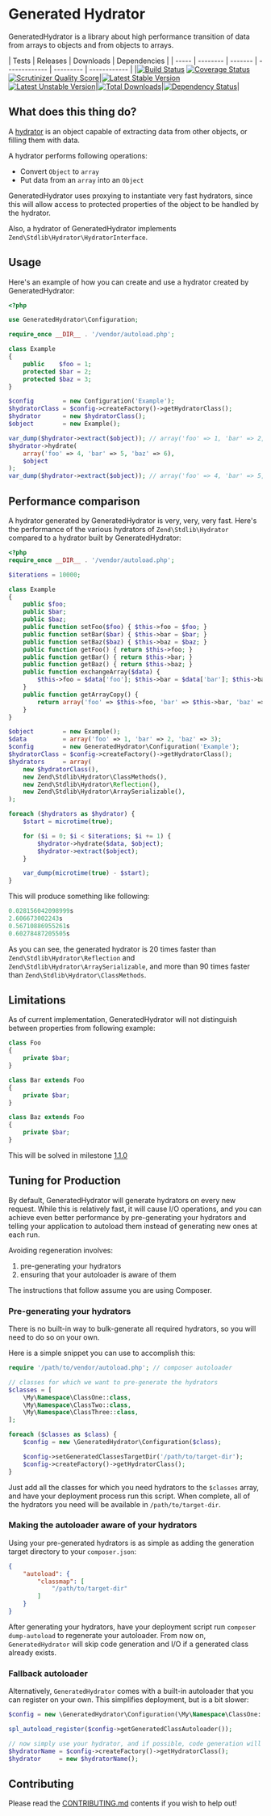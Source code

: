 # Generated Hydrator

GeneratedHydrator is a library about high performance transition of data from arrays to objects and from objects
to arrays.

| Tests | Releases | Downloads | Dependencies |
| ----- | -------- | ------- | ------------- | --------- | ------------ |
|[![Build Status](https://travis-ci.org/Ocramius/GeneratedHydrator.png?branch=master)](https://travis-ci.org/Ocramius/GeneratedHydrator) [![Coverage Status](https://coveralls.io/repos/Ocramius/GeneratedHydrator/badge.png?branch=master)](https://coveralls.io/r/Ocramius/GeneratedHydrator) [![Scrutinizer Quality Score](https://scrutinizer-ci.com/g/Ocramius/GeneratedHydrator/badges/quality-score.png?s=822ec900346db3405fc50f929de2f6ca209d9726)](https://scrutinizer-ci.com/g/Ocramius/GeneratedHydrator/)|[![Latest Stable Version](https://poser.pugx.org/ocramius/generated-hydrator/v/stable.png)](https://packagist.org/packages/ocramius/generated-hydrator) [![Latest Unstable Version](https://poser.pugx.org/ocramius/generated-hydrator/v/unstable.png)](https://packagist.org/packages/ocramius/generated-hydrator)|[![Total Downloads](https://poser.pugx.org/ocramius/generated-hydrator/downloads.png)](https://packagist.org/packages/ocramius/generated-hydrator)|[![Dependency Status](https://www.versioneye.com/package/php--ocramius--generated-hydrator/badge.png)](https://www.versioneye.com/package/php--ocramius--generated-hydrator)|

## What does this thing do?

A [hydrator](http://framework.zend.com/manual/2.1/en/modules/zend.stdlib.hydrator.html) is an object capable of
extracting data from other objects, or filling them with data.

A hydrator performs following operations:

 * Convert `Object` to `array`
 * Put data from an `array` into an `Object`

GeneratedHydrator uses proxying to instantiate very fast hydrators, since this will allow access to protected properties
of the object to be handled by the hydrator.

Also, a hydrator of GeneratedHydrator implements `Zend\Stdlib\Hydrator\HydratorInterface`.

## Usage

Here's an example of how you can create and use a hydrator created by GeneratedHydrator:

```php
<?php

use GeneratedHydrator\Configuration;

require_once __DIR__ . '/vendor/autoload.php';

class Example
{
    public    $foo = 1;
    protected $bar = 2;
    protected $baz = 3;
}

$config        = new Configuration('Example');
$hydratorClass = $config->createFactory()->getHydratorClass();
$hydrator      = new $hydratorClass();
$object        = new Example();

var_dump($hydrator->extract($object)); // array('foo' => 1, 'bar' => 2, 'baz' => 3)
$hydrator->hydrate(
    array('foo' => 4, 'bar' => 5, 'baz' => 6),
    $object
);
var_dump($hydrator->extract($object)); // array('foo' => 4, 'bar' => 5, 'baz' => 6)
```

## Performance comparison

A hydrator generated by GeneratedHydrator is very, very, very fast.
Here's the performance of the various hydrators of `Zend\Stdlib\Hydrator` compared to a hydrator built
by GeneratedHydrator:

```php
<?php
require_once __DIR__ . '/vendor/autoload.php';

$iterations = 10000;

class Example
{
    public $foo;
    public $bar;
    public $baz;
    public function setFoo($foo) { $this->foo = $foo; }
    public function setBar($bar) { $this->bar = $bar; }
    public function setBaz($baz) { $this->baz = $baz; }
    public function getFoo() { return $this->foo; }
    public function getBar() { return $this->bar; }
    public function getBaz() { return $this->baz; }
    public function exchangeArray($data) {
        $this->foo = $data['foo']; $this->bar = $data['bar']; $this->baz = $data['baz'];
    }
    public function getArrayCopy() {
        return array('foo' => $this->foo, 'bar' => $this->bar, 'baz' => $this->baz);
    }
}

$object        = new Example();
$data          = array('foo' => 1, 'bar' => 2, 'baz' => 3);
$config        = new GeneratedHydrator\Configuration('Example');
$hydratorClass = $config->createFactory()->getHydratorClass();
$hydrators     = array(
    new $hydratorClass(),
    new Zend\Stdlib\Hydrator\ClassMethods(),
    new Zend\Stdlib\Hydrator\Reflection(),
    new Zend\Stdlib\Hydrator\ArraySerializable(),
);

foreach ($hydrators as $hydrator) {
    $start = microtime(true);

    for ($i = 0; $i < $iterations; $i += 1) {
        $hydrator->hydrate($data, $object);
        $hydrator->extract($object);
    }

    var_dump(microtime(true) - $start);
}
```

This will produce something like following:

```php
0.028156042098999s
2.606673002243s
0.56710886955261s
0.60278487205505s
```

As you can see, the generated hydrator is 20 times faster than `Zend\Stdlib\Hydrator\Reflection`
and `Zend\Stdlib\Hydrator\ArraySerializable`, and more than 90 times faster than
`Zend\Stdlib\Hydrator\ClassMethods`.

## Limitations

As of current implementation, GeneratedHydrator will not distinguish between properties from following
example:

```php
class Foo
{
    private $bar;
}

class Bar extends Foo
{
    private $bar;
}

class Baz extends Foo
{
    private $bar;
}
```

This will be solved in milestone [1.1.0](https://github.com/Ocramius/GeneratedHydrator/issues?milestone=3)

## Tuning for Production

By default, GeneratedHydrator will generate hydrators on every new request.
While this is relatively fast, it will cause I/O operations, and you can
achieve even better performance by pre-generating your hydrators and telling
your application to autoload them instead of generating new ones at each run.

Avoiding regeneration involves:

 1. pre-generating your hydrators
 2. ensuring that your autoloader is aware of them

The instructions that follow assume you are using Composer.

### Pre-generating your hydrators

There is no built-in way to bulk-generate all required hydrators, so you will need
to do so on your own.

Here is a simple snippet you can use to accomplish this:

```php
require '/path/to/vendor/autoload.php'; // composer autoloader

// classes for which we want to pre-generate the hydrators
$classes = [
    \My\Namespace\ClassOne::class,
    \My\Namespace\ClassTwo::class,
    \My\Namespace\ClassThree::class,
];

foreach ($classes as $class) {
    $config = new \GeneratedHydrator\Configuration($class);

    $config->setGeneratedClassesTargetDir('/path/to/target-dir');
    $config->createFactory()->getHydratorClass();
}
```

Just add all the classes for which you need hydrators to the `$classes` array,
and have your deployment process run this script.
When complete, all of the hydrators you need will be available in `/path/to/target-dir`.

### Making the autoloader aware of your hydrators

Using your pre-generated hydrators is as simple as adding the generation target
directory to your `composer.json`:

```json
{
    "autoload": {
        "classmap": [
            "/path/to/target-dir"
        ]
    }
}
```

After generating your hydrators, have your deployment script run `composer dump-autoload`
to regenerate your autoloader.
From now on, `GeneratedHydrator` will skip code generation and I/O if a generated class already
exists.

### Fallback autoloader

Alternatively, `GeneratedHydrator` comes with a built-in autoloader that you can register
on your own. This simplifies deployment, but is a bit slower:

```php
$config = new \GeneratedHydrator\Configuration(\My\Namespace\ClassOne::class);

spl_autoload_register($config->getGeneratedClassAutoloader());

// now simply use your hydrator, and if possible, code generation will be skipped:
$hydratorName = $config->createFactory()->getHydratorClass();
$hydrator     = new $hydratorName();
```

## Contributing

Please read the [CONTRIBUTING.md](https://github.com/Ocramius/GeneratedHydrator/blob/master/CONTRIBUTING.md) contents
if you wish to help out!
